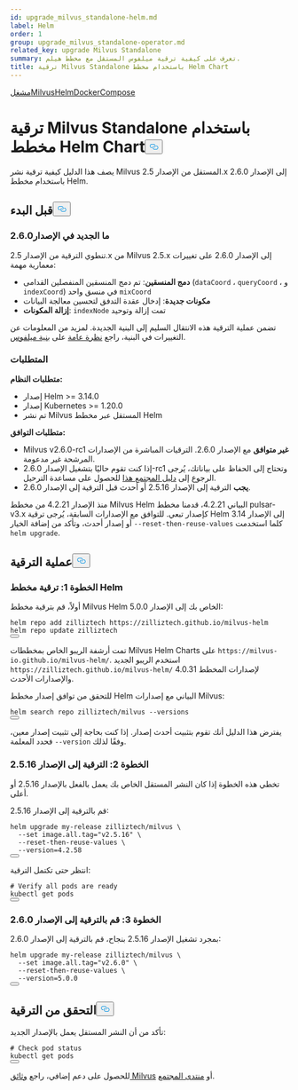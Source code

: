 ```yaml
---
id: upgrade_milvus_standalone-helm.md
label: Helm
order: 1
group: upgrade_milvus_standalone-operator.md
related_key: upgrade Milvus Standalone
summary: تعرف على كيفية ترقية ميلفوس المستقل مع مخطط هيلم.
title: ترقية Milvus Standalone باستخدام مخطط Helm Chart
---
```

<div class="tab-wrapper"><a href="/docs/ar/upgrade_milvus_standalone-operator.md" class=''>مشغل</a><a href="/docs/ar/upgrade_milvus_standalone-helm.md" class='active '>MilvusHelmDocker</a><a href="/docs/ar/upgrade_milvus_standalone-docker.md" class=''>Compose</a></div>
<h1 id="Upgrade-Milvus-Standalone-with-Helm-Chart" class="common-anchor-header">ترقية Milvus Standalone باستخدام مخطط Helm Chart<button data-href="#Upgrade-Milvus-Standalone-with-Helm-Chart" class="anchor-icon" translate="no">
      <svg translate="no"
        aria-hidden="true"
        focusable="false"
        height="20"
        version="1.1"
        viewBox="0 0 16 16"
        width="16"
      >
        <path
          fill="#0092E4"
          fill-rule="evenodd"
          d="M4 9h1v1H4c-1.5 0-3-1.69-3-3.5S2.55 3 4 3h4c1.45 0 3 1.69 3 3.5 0 1.41-.91 2.72-2 3.25V8.59c.58-.45 1-1.27 1-2.09C10 5.22 8.98 4 8 4H4c-.98 0-2 1.22-2 2.5S3 9 4 9zm9-3h-1v1h1c1 0 2 1.22 2 2.5S13.98 12 13 12H9c-.98 0-2-1.22-2-2.5 0-.83.42-1.64 1-2.09V6.25c-1.09.53-2 1.84-2 3.25C6 11.31 7.55 13 9 13h4c1.45 0 3-1.69 3-3.5S14.5 6 13 6z"
        ></path>
      </svg>
    </button></h1><p>يصف هذا الدليل كيفية ترقية نشر Milvus المستقل من الإصدار 2.5.x إلى الإصدار 2.6.0 باستخدام مخطط Helm.</p>
<h2 id="Before-you-start" class="common-anchor-header">قبل البدء<button data-href="#Before-you-start" class="anchor-icon" translate="no">
      <svg translate="no"
        aria-hidden="true"
        focusable="false"
        height="20"
        version="1.1"
        viewBox="0 0 16 16"
        width="16"
      >
        <path
          fill="#0092E4"
          fill-rule="evenodd"
          d="M4 9h1v1H4c-1.5 0-3-1.69-3-3.5S2.55 3 4 3h4c1.45 0 3 1.69 3 3.5 0 1.41-.91 2.72-2 3.25V8.59c.58-.45 1-1.27 1-2.09C10 5.22 8.98 4 8 4H4c-.98 0-2 1.22-2 2.5S3 9 4 9zm9-3h-1v1h1c1 0 2 1.22 2 2.5S13.98 12 13 12H9c-.98 0-2-1.22-2-2.5 0-.83.42-1.64 1-2.09V6.25c-1.09.53-2 1.84-2 3.25C6 11.31 7.55 13 9 13h4c1.45 0 3-1.69 3-3.5S14.5 6 13 6z"
        ></path>
      </svg>
    </button></h2><h3 id="Whats-new-in-v260" class="common-anchor-header">ما الجديد في الإصدار2.6.0</h3><p>تنطوي الترقية من الإصدار 2.5.x من Milvus 2.5.x إلى الإصدار 2.6.0 على تغييرات معمارية مهمة:</p>
<ul>
<li><strong>دمج المنسقين</strong>: تم دمج المنسقين المنفصلين القدامى (<code translate="no">dataCoord</code> ، <code translate="no">queryCoord</code> ، و <code translate="no">indexCoord</code>) في منسق واحد <code translate="no">mixCoord</code></li>
<li><strong>مكونات جديدة</strong>: إدخال عقدة التدفق لتحسين معالجة البيانات</li>
<li><strong>إزالة المكونات</strong>: <code translate="no">indexNode</code> تمت إزالة وتوحيد </li>
</ul>
<p>تضمن عملية الترقية هذه الانتقال السليم إلى البنية الجديدة. لمزيد من المعلومات عن التغييرات في البنية، راجع <a href="/docs/ar/architecture_overview.md">نظرة عامة</a> على <a href="/docs/ar/architecture_overview.md">بنية ميلفوس</a>.</p>
<h3 id="Requirements" class="common-anchor-header">المتطلبات</h3><p><strong>متطلبات النظام:</strong></p>
<ul>
<li>إصدار Helm &gt;= 3.14.0</li>
<li>إصدار Kubernetes &gt;= 1.20.0</li>
<li>تم نشر Milvus المستقل عبر مخطط Helm</li>
</ul>
<p><strong>متطلبات التوافق:</strong></p>
<ul>
<li>Milvus v2.6.0-rc1 <strong>غير متوافق</strong> مع الإصدار 2.6.0. الترقيات المباشرة من الإصدارات المرشحة غير مدعومة.</li>
<li>إذا كنت تقوم حاليًا بتشغيل الإصدار 2.6.0-rc1 وتحتاج إلى الحفاظ على بياناتك، يُرجى الرجوع إلى <a href="https://github.com/milvus-io/milvus/issues/43538#issuecomment-3112808997">دليل المجتمع هذا</a> للحصول على مساعدة الترحيل.</li>
<li><strong>يجب</strong> الترقية إلى الإصدار 2.5.16 أو أحدث قبل الترقية إلى الإصدار 2.6.0.</li>
</ul>
<div class="alert note">
منذ الإصدار 4.2.21 من مخطط Milvus Helm البياني 4.2.21، قدمنا مخطط pulsar-v3.x كإصدار تبعي. للتوافق مع الإصدارات السابقة، يُرجى ترقية Helm إلى الإصدار 3.14 أو إصدار أحدث، وتأكد من إضافة الخيار <code translate="no">--reset-then-reuse-values</code> كلما استخدمت <code translate="no">helm upgrade</code>.</div>
<h2 id="Upgrade-process" class="common-anchor-header">عملية الترقية<button data-href="#Upgrade-process" class="anchor-icon" translate="no">
      <svg translate="no"
        aria-hidden="true"
        focusable="false"
        height="20"
        version="1.1"
        viewBox="0 0 16 16"
        width="16"
      >
        <path
          fill="#0092E4"
          fill-rule="evenodd"
          d="M4 9h1v1H4c-1.5 0-3-1.69-3-3.5S2.55 3 4 3h4c1.45 0 3 1.69 3 3.5 0 1.41-.91 2.72-2 3.25V8.59c.58-.45 1-1.27 1-2.09C10 5.22 8.98 4 8 4H4c-.98 0-2 1.22-2 2.5S3 9 4 9zm9-3h-1v1h1c1 0 2 1.22 2 2.5S13.98 12 13 12H9c-.98 0-2-1.22-2-2.5 0-.83.42-1.64 1-2.09V6.25c-1.09.53-2 1.84-2 3.25C6 11.31 7.55 13 9 13h4c1.45 0 3-1.69 3-3.5S14.5 6 13 6z"
        ></path>
      </svg>
    </button></h2><h3 id="Step-1-Upgrade-Helm-Chart" class="common-anchor-header">الخطوة 1: ترقية مخطط Helm</h3><p>أولاً، قم بترقية مخطط Milvus Helm الخاص بك إلى الإصدار 5.0.0:</p>
<pre><code translate="no" class="language-bash">helm repo add zilliztech https://zilliztech.github.io/milvus-helm
helm repo update zilliztech
<button class="copy-code-btn"></button></code></pre>
<div class="alert note">
تمت أرشفة الريبو الخاص بمخططات Milvus Helm Charts على <code translate="no">https://milvus-io.github.io/milvus-helm/</code>. استخدم الريبو الجديد <code translate="no">https://zilliztech.github.io/milvus-helm/</code> لإصدارات المخطط 4.0.31 والإصدارات الأحدث.</div>
<p>للتحقق من توافق إصدار مخطط Helm البياني مع إصدارات Milvus:</p>
<pre><code translate="no" class="language-bash">helm search repo zilliztech/milvus --versions
<button class="copy-code-btn"></button></code></pre>
<p>يفترض هذا الدليل أنك تقوم بتثبيت أحدث إصدار. إذا كنت بحاجة إلى تثبيت إصدار معين، فحدد المعلمة <code translate="no">--version</code> وفقًا لذلك.</p>
<h3 id="Step-2-Upgrade-to-v2516" class="common-anchor-header">الخطوة 2: الترقية إلى الإصدار 2.5.16</h3><div class="alert-note">
<p>تخطي هذه الخطوة إذا كان النشر المستقل الخاص بك يعمل بالفعل بالإصدار 2.5.16 أو أعلى.</p>
</div>
<p>قم بالترقية إلى الإصدار 2.5.16:</p>
<pre><code translate="no" class="language-bash">helm upgrade my-release zilliztech/milvus \
  --<span class="hljs-built_in">set</span> image.all.tag=<span class="hljs-string">&quot;v2.5.16&quot;</span> \
  --reset-then-reuse-values \
  --version=4.2.58
<button class="copy-code-btn"></button></code></pre>
<p>انتظر حتى تكتمل الترقية:</p>
<pre><code translate="no" class="language-bash"><span class="hljs-comment"># Verify all pods are ready</span>
kubectl get pods
<button class="copy-code-btn"></button></code></pre>
<h3 id="Step-3-Upgrade-to-v260" class="common-anchor-header">الخطوة 3: قم بالترقية إلى الإصدار 2.6.0</h3><p>بمجرد تشغيل الإصدار 2.5.16 بنجاح، قم بالترقية إلى الإصدار 2.6.0:</p>
<pre><code translate="no" class="language-bash">helm upgrade my-release zilliztech/milvus \
  --<span class="hljs-built_in">set</span> image.all.tag=<span class="hljs-string">&quot;v2.6.0&quot;</span> \
  --reset-then-reuse-values \
  --version=5.0.0
<button class="copy-code-btn"></button></code></pre>
<h2 id="Verify-the-upgrade" class="common-anchor-header">التحقق من الترقية<button data-href="#Verify-the-upgrade" class="anchor-icon" translate="no">
      <svg translate="no"
        aria-hidden="true"
        focusable="false"
        height="20"
        version="1.1"
        viewBox="0 0 16 16"
        width="16"
      >
        <path
          fill="#0092E4"
          fill-rule="evenodd"
          d="M4 9h1v1H4c-1.5 0-3-1.69-3-3.5S2.55 3 4 3h4c1.45 0 3 1.69 3 3.5 0 1.41-.91 2.72-2 3.25V8.59c.58-.45 1-1.27 1-2.09C10 5.22 8.98 4 8 4H4c-.98 0-2 1.22-2 2.5S3 9 4 9zm9-3h-1v1h1c1 0 2 1.22 2 2.5S13.98 12 13 12H9c-.98 0-2-1.22-2-2.5 0-.83.42-1.64 1-2.09V6.25c-1.09.53-2 1.84-2 3.25C6 11.31 7.55 13 9 13h4c1.45 0 3-1.69 3-3.5S14.5 6 13 6z"
        ></path>
      </svg>
    </button></h2><p>تأكد من أن النشر المستقل يعمل بالإصدار الجديد:</p>
<pre><code translate="no" class="language-bash"><span class="hljs-comment"># Check pod status</span>
kubectl get pods
<button class="copy-code-btn"></button></code></pre>
<p>للحصول على دعم إضافي، راجع <a href="https://milvus.io/docs">وثائق Milvus</a> أو <a href="https://github.com/milvus-io/milvus/discussions">منتدى المجتمع</a>.</p>
